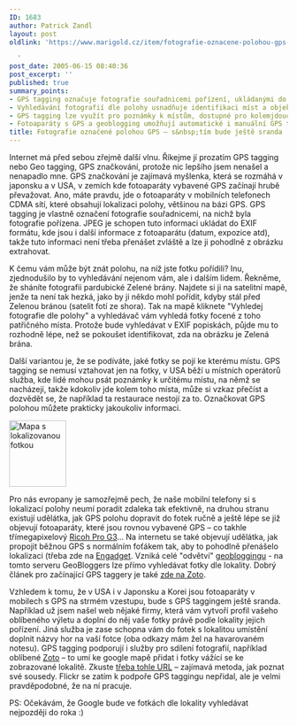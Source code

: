 ```yaml
---
ID: 1683
author: Patrick Zandl
layout: post
oldlink: 'https://www.marigold.cz/item/fotografie-oznacene-polohou-gps-s-tim-bude-jeste-sranda

  '
post_date: 2005-06-15 08:40:36
post_excerpt: ''
published: true
summary_points:
- GPS tagging označuje fotografie souřadnicemi pořízení, ukládanými do EXIF formátu.
- Vyhledávání fotografií dle polohy usnadňuje identifikaci míst a objektů.
- GPS tagging lze využít pro poznámky k místům, dostupné pro kolemjdoucí.
- Fotoaparáty s GPS a geoblogging umožňují automatické i manuální GPS tagging.
title: Fotografie označené polohou GPS – s&nbsp;tím bude ještě sranda
---
```


<p>Internet má před sebou zřejmě další vlnu. Říkejme jí prozatím GPS tagging nebo Geo tagging, GPS značkování, protože nic lepšího jsem nenašel a nenapadlo mne. GPS značkování je zajímavá myšlenka, která se rozmáhá v japonsku a v USA, v zemích kde fotoaparáty vybavené GPS začínají hrubě převažovat. Ano, máte pravdu, jde o fotoaparáty v mobilních telefonech CDMA sítí, které obsahují lokalizaci polohy, většinou na bázi GPS. GPS tagging je vlastně označení fotografie souřadnicemi, na nichž byla fotografie pořízena. JPEG je schopen tuto informaci ukládat do EXIF formátu, kde jsou i další informace z fotoaparátu (datum, expozice atd), takže tuto informaci není třeba přenášet zvláště a lze ji pohodlně z obrázku extrahovat. </p>

<p>K čemu vám může být znát polohu, na níž jste fotku pořídili? Inu, zjednodušilo by to vyhledávání nejenom vám, ale i dalším lidem. Řekněme, že sháníte fotografii pardubické Zelené brány. Najdete si ji na satelitní mapě, jenže ta není tak hezká, jako by ji někdo mohl pořídit, kdyby stál před Zelenou bránou (satelit fotí ze shora). Tak na mapě kliknete "Vyhledej fotografie dle polohy" a vyhledávač vám vyhledá fotky focené z toho patřičného místa. Protože bude vyhledávat v EXIF popiskách, půjde mu to rozhodně lépe, než se pokoušet identifikovat, zda na obrázku je Zelená brána. </p>

<p>Další variantou je, že se podíváte, jaké fotky se pojí ke kterému místu. GPS tagging se nemusí vztahovat jen na fotky, v USA běží u místních operátorů služba, kde lidé mohou psát poznámky k určitému místu, na němž se nacházejí, takže kdokoliv jde kolem toho místa, může si vzkaz přečíst a dozvědět se, že například ta restaurace nestojí za to. Označkovat GPS polohou můžete prakticky jakoukoliv informaci. </p>

<div class="rightbox"><img src="/wp-content/uploads/20050615-zoto.jpg" alt="Mapa s lokalizovanou fotkou" width="103" height="120" /></div>
<p>Pro nás evropany je samozřejmě pech, že naše mobilní telefony si s lokalizací polohy neumí poradit zdaleka tak efektivně, na druhou stranu existují udělátka, jak GPS polohu dopravit do fotek ručně a ještě lépe se již objevují fotoaparáty, které jsou rovnou vybavené GPS – co takhle třímegapixelový <a href="http://www.geospatialexperts.com/ricoh.html">Ricoh Pro G3</a>... Na internetu se také objevují udělátka, jak propojit běžnou GPS s normálním foťákem tak, aby to pohodlně přenášelo lokalizaci (třeba zde na <a href="http://www.engadget.com/entry/5079855875464065/">Engadget</a>. Vzniká celé "odvětví" <a href="http://www.geobloggers.com/index.cfm">geobloggingu</a> - na tomto serveru GeoBloggers lze přímo vyhledávat fotky dle lokality. Dobrý článek pro začínající GPS taggery je také <a href="http://www.zoto.com/dev-blog/index.php?m=200505">zde na Zoto</a>.</p>

<p>Vzhledem k tomu, že v USA i v Japonsku a Korei jsou fotoaparáty v mobilech s GPS na strmém vzestupu, bude s GPS taggingem ještě sranda. Například už jsem našel web nějaké firmy, která vám vytvoří profil vašeho oblíbeného výletu a doplní do něj vaše fotky právě podle lokality jejich pořízení. Jiná služba je zase schopna vám do fotek s lokalitou umístění doplnit názvy hor na vaší fotce (oba odkazy mám žel na havarovaném notesu). GPS tagging podporují i služby pro sdílení fotografií, například oblíbené <a href="http://www.zoto.com">Zoto</a> – to umí ke google mapě přidat i fotky vážící se ke zobrazované lokalitě. Zkuste <a href="http://kordless.zoto.com/user/image_detail/map/IMG.0.af6677e0643d9e6a43333587b37fba12-_CAT.0/date_uploaded-desc/0-30">třeba tohle URL</a> – zajímavá metoda, jak poznat své sousedy. Flickr se zatím k podpoře GPS taggingu nepřidal, ale je velmi pravděpodobné, že na ní pracuje.
</p>

<p>
PS: Očekávám, že Google bude ve fotkách dle lokality vyhledávat nejpozději do roka :)
</p>